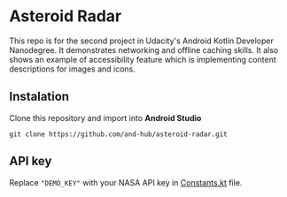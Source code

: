 # Asteroid Radar
This repo is for the second project in Udacity's Android Kotlin Developer Nanodegree. It demonstrates networking and offline caching skills. It also shows an example of 
accessibility feature which is implementing content descriptions for images and icons. 

## Instalation
Clone this repository and import into **Android Studio**
```
git clone https://github.com/and-hub/asteroid-radar.git
```

## API key
Replace `"DEMO_KEY"` with your NASA API key in [Constants.kt](https://github.com/and-hub/asteroid-radar/blob/master/app/src/main/java/com/udacity/asteroidradar/Constants.kt) file.

